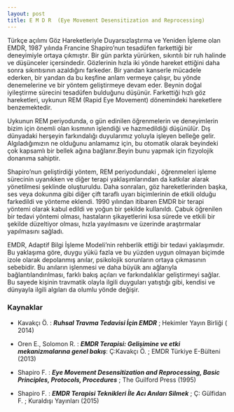 ```yaml
---
layout: post
title: E M D R  (Eye Movement Desensitization and Reprocessing)
---
```



Türkçe açılımı  Göz  Hareketleriyle  Duyarsızlaştırma ve Yeniden İşleme  olan   EMDR, 1987 yılında Francine  Shapiro’nun    tesadüfen farkettiği  bir deneyimiyle  ortaya çıkmıştır.  Bir gün parkta yürürken, sıkıntılı  bir ruh  halinde ve  düşünceler  içersindedir.  Gözlerinin  hızla iki yönde hareket ettiğini  daha sonra  sıkıntısının azaldığını farkeder.  Bir yandan kanserle mücadele ederken, bir yandan da  bu keşfine anlam vermeye çalışır, bu yönde denemelerine ve  bir yöntem geliştirmeye  devam eder.  Beynin  doğal iyileştirme sürecini  tesadüfen bulduğunu düşünür. Farkettiği  hızlı  göz  hareketleri,  uykunun REM (Rapid  Eye Movement)  dönemindeki  hareketlere  benzemektedir.

Uykunun REM   periyodunda,  o gün edinilen öğrenmelerin ve deneyimlerin bizim için önemli olan kısmının işlendiği ve hazmedildiği düşünülür.  Dış dünyadaki herşeyin farkındalığı  duyularımız yoluyla işleyen belleğe gelir. Algıladığımızın ne olduğunu anlamamız için, bu otomatik olarak beyindeki çok kapsamlı bir bellek ağına bağlanır.Beyin bunu yapmak için fizyolojik  donanıma sahiptir.

Shapiro’nun  geliştirdiği yöntem,  REM  periyodundaki , öğrenmeleri işleme  sürecinin  uyanıkken ve diğer terapi  yaklaşımlarından da  katkılar alarak  yönetilmesi  şeklinde oluşturuldu. Daha sonraları, göz hareketlerinden başka, ses  veya dokunma gibi  diğer  çift taraflı uyarı biçimlerinin de etkili olduğu farkedildi ve yönteme eklendi. 1990 yılından itibaren  EMDR bir terapi yöntemi olarak  kabul edildi ve yoğun bir şekilde kullanıldı.  Çabuk öğrenilen bir tedavi yöntemi olması,  hastaların  şikayetlerini kısa sürede  ve etkili bir  şekilde düzeltiyor olması,  hızla  yayılmasını   ve  üzerinde  araştırmalar  yapılmasını sağladı.

EMDR, Adaptif Bilgi İşleme Modeli’nin  rehberlik ettiği bir tedavi  yaklaşımıdır. Bu yaklaşıma göre, duygu yükü fazla ve bu yüzden uygun olmayan biçimde izole olarak  depolanmış  anılar, psikolojik sorunların  ortaya  çıkmasının sebebidir. Bu anıların işlenmesi ve daha büyük  anı ağlarıyla bağlantılandırılması, farklı bakış açıları ve  farkındalıklar geliştirmeyi  sağlar. Bu   sayede kişinin travmatik olayla  ilgili duyguları yatıştığı gibi,  kendisi ve dünyayla ilgili algıları da olumlu yönde değişir.

### Kaynaklar

* Kavakçı Ö. : ___Ruhsal Travma Tedavisi İçin EMDR___ ; Hekimler Yayın Birliği ( 2014)

* Oren E., Solomon R. : ___EMDR Terapisi: Gelişimine ve etki mekanizmalarına genel bakış___: Ç:Kavakçı Ö. ; EMDR Türkiye E-Bülteni  (2013)

* Shapiro F. : ___Eye Movement  Desensitization and Reprocessing, Basic Principles, Protocols, Procedures___ ; The Guilford Press (1995)

* Shapiro F. : ___EMDR Terapisi Teknikleri İle Acı Anıları Silmek___ ; Ç: Gülfidan F. ; Kuraldışı Yayınları (2015)
